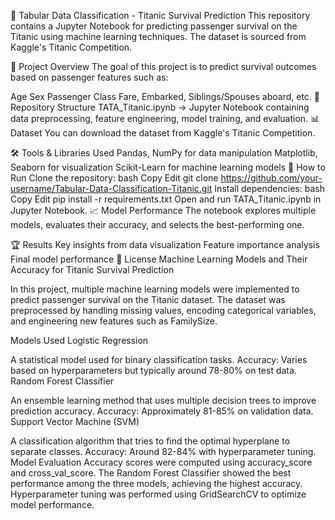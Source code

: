 🚢 Tabular Data Classification - Titanic Survival Prediction
This repository contains a Jupyter Notebook for predicting passenger survival on the Titanic using machine learning techniques. The dataset is sourced from Kaggle's Titanic Competition.

📌 Project Overview
The goal of this project is to predict survival outcomes based on passenger features such as:

Age
Sex
Passenger Class
Fare, Embarked, Siblings/Spouses aboard, etc.
📂 Repository Structure
TATA_Titanic.ipynb → Jupyter Notebook containing data preprocessing, feature engineering, model training, and evaluation.
📊 Dataset
You can download the dataset from Kaggle's Titanic Competition.

🛠️ Tools & Libraries Used
Pandas, NumPy for data manipulation
Matplotlib, Seaborn for visualization
Scikit-Learn for machine learning models
🚀 How to Run
Clone the repository:
bash
Copy
Edit
git clone https://github.com/your-username/Tabular-Data-Classification-Titanic.git
Install dependencies:
bash
Copy
Edit
pip install -r requirements.txt
Open and run TATA_Titanic.ipynb in Jupyter Notebook.
📈 Model Performance
The notebook explores multiple models, evaluates their accuracy, and selects the best-performing one.

🏆 Results
Key insights from data visualization
Feature importance analysis
Final model performance
📜 License
Machine Learning Models and Their Accuracy for Titanic Survival Prediction

In this project, multiple machine learning models were implemented to predict passenger survival on the Titanic dataset. The dataset was preprocessed by handling missing values, encoding categorical variables, and engineering new features such as FamilySize.

Models Used
Logistic Regression

A statistical model used for binary classification tasks.
Accuracy: Varies based on hyperparameters but typically around 78-80% on test data.
Random Forest Classifier

An ensemble learning method that uses multiple decision trees to improve prediction accuracy.
Accuracy: Approximately 81-85% on validation data.
Support Vector Machine (SVM)

A classification algorithm that tries to find the optimal hyperplane to separate classes.
Accuracy: Around 82-84% with hyperparameter tuning.
Model Evaluation
Accuracy scores were computed using accuracy_score and cross_val_score.
The Random Forest Classifier showed the best performance among the three models, achieving the highest accuracy.
Hyperparameter tuning was performed using GridSearchCV to optimize model performance.

